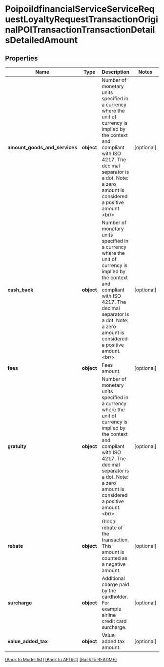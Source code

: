 # PoipoiIdfinancialServiceServiceRequestLoyaltyRequestTransactionOriginalPOITransactionTransactionDetailsDetailedAmount

## Properties
Name | Type | Description | Notes
------------ | ------------- | ------------- | -------------
**amount_goods_and_services** | **object** | Number of monetary units specified in a currency where the unit of currency is implied by the context and compliant with ISO 4217. The decimal separator is a dot. Note: a zero amount is considered a positive amount.&lt;br/&gt; | [optional] 
**cash_back** | **object** | Number of monetary units specified in a currency where the unit of currency is implied by the context and compliant with ISO 4217. The decimal separator is a dot. Note: a zero amount is considered a positive amount.&lt;br/&gt; | [optional] 
**fees** | **object** | Fees amount. | [optional] 
**gratuity** | **object** | Number of monetary units specified in a currency where the unit of currency is implied by the context and compliant with ISO 4217. The decimal separator is a dot. Note: a zero amount is considered a positive amount.&lt;br/&gt; | [optional] 
**rebate** | **object** | Global rebate of the transaction. This amount is counted as a negative amount. | [optional] 
**surcharge** | **object** | Additional charge paid by the cardholder. For example airline credit card surcharge. | [optional] 
**value_added_tax** | **object** | Value added tax amount. | [optional] 

[[Back to Model list]](../README.md#documentation-for-models) [[Back to API list]](../README.md#documentation-for-api-endpoints) [[Back to README]](../README.md)

